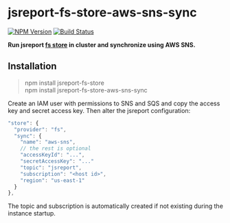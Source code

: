 # jsreport-fs-store-aws-sns-sync
[![NPM Version](http://img.shields.io/npm/v/jsreport-fs-store-aws-sns-sync.svg?style=flat-square)](https://npmjs.com/package/jsreport-fs-store-aws-sns-sync)
[![Build Status](https://travis-ci.org/jsreport/jsreport-fs-store-aws-sns-sync.png?branch=master)](https://travis-ci.org/jsreport/jsreport-fs-store-aws-sns-sync)

**Run jsreport [fs store](https://github.com/jsreport/jsreport-fs-store) in cluster and synchronize using AWS SNS.**


## Installation

> npm install jsreport-fs-store    
> npm install jsreport-fs-store-aws-sns-sync

Create an IAM user with permissions to SNS and SQS and copy the access key and secret access key. Then alter the jsreport configuration:
```js
"store": { 
  "provider": "fs",
  "sync": {
    "name": "aws-sns",
    // the rest is optional
    "accessKeyId": "...",
    "secretAccessKey": "..."
    "topic": "jsreport",
    "subscription": "<host id>",
    "region": "us-east-1"
  }
},	
```

The topic and subscription is automatically created if not existing during the instance startup.